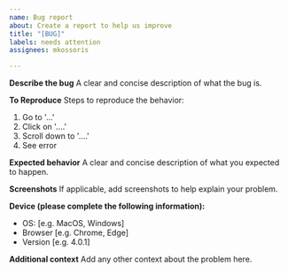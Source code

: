 ```yaml
---
name: Bug report
about: Create a report to help us improve
title: "[BUG]"
labels: needs attention
assignees: mkossoris

---
```


**Describe the bug**
A clear and concise description of what the bug is.

**To Reproduce**
Steps to reproduce the behavior:
1. Go to '...'
2. Click on '....'
3. Scroll down to '....'
4. See error

**Expected behavior**
A clear and concise description of what you expected to happen.

**Screenshots**
If applicable, add screenshots to help explain your problem.

**Device (please complete the following information):**
 - OS: [e.g. MacOS, Windows]
 - Browser [e.g. Chrome, Edge]
 - Version [e.g. 4.0.1]

**Additional context**
Add any other context about the problem here.
